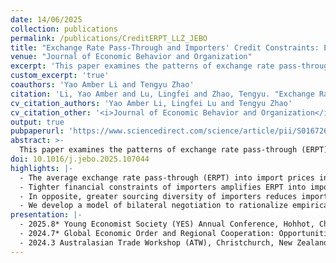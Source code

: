 ```yaml
---
date: 14/06/2025
collection: publications
permalink: /publications/CreditERPT_LLZ_JEBO
title: "Exchange Rate Pass-Through and Importers' Credit Constraints: Evidence from China"
venue: "Journal of Economic Behavior and Organization"
excerpt: 'This paper examines the patterns of exchange rate pass-through (ERPT) among Chinese importers and the role played by credit constraints in shaping the ERPT. Using highly dis-aggregated firm-product-country-level transaction data from 2000 to 2007, we find that (1) the average level of ERPT into import prices in China is around 73%; (2) for importers in financially more constrained sectors, ERPT tends to be more complete; (3) a higher degree of import sourcing diversity leads to a less complete pass-through and partially offsets the effects of credit constraints. Our findings demonstrate the significance of credit constraints in governing ERPT into import prices. Furthermore, a more diversified import sourcing network can enhance the ability of importers to cope with exchange rate shocks and help alleviate the impact of financial constraints on international trade.'
custom_excerpt: 'true'
coauthors: 'Yao Amber Li and Tengyu Zhao'
citation: 'Li, Yao Amber and Lu, Lingfei and Zhao, Tengyu. "Exchange Rate Pass-Through and Importers’ Credit Constraints: Evidence from China." <i>Journal of Economic Behavior and Organization</i> 236 (2025), 107044.'
cv_citation_authors: 'Yao Amber Li, Lingfei Lu and Tengyu Zhao'
cv_citation_other: '<i>Journal of Economic Behavior and Organization</i> 236 (2025), 107044.'
output: true
pubpaperurl: 'https://www.sciencedirect.com/science/article/pii/S0167268125001635?dgcid=coauthor'
abstract: >-
  This paper examines the patterns of exchange rate pass-through (ERPT) among Chinese importers and the role played by credit constraints in shaping the ERPT. Using highly dis-aggregated firm-product-country-level transaction data from 2000 to 2007, we find that (1) the average level of ERPT into import prices in China is around 73%; (2) for importers in financially more constrained sectors, ERPT tends to be more complete; (3) a higher degree of import sourcing diversity leads to a less complete pass-through and partially offsets the effects of credit constraints. Our findings demonstrate the significance of credit constraints in governing ERPT into import prices. Furthermore, a more diversified import sourcing network can enhance the ability of importers to cope with exchange rate shocks and help alleviate the impact of financial constraints on international trade.
doi: 10.1016/j.jebo.2025.107044
highlights: |-
  - The average exchange rate pass-through (ERPT) into import prices in China is around 73%.
  - Tighter financial constraints of importers amplifies ERPT into import prices.
  - In opposite, greater sourcing diversity of importers reduces import ERPT.
  - We develop a model of bilateral negotiation to rationalize empirical patterns.
presentation: |-
  - 2025.8* Young Economist Society (YES) Annual Conference, Hohhot, China
  - 2024.7* Global Economic Order and Regional Cooperation: Opportunities and Challenges, Shanghai, China
  - 2024.3 Australasian Trade Workshop (ATW), Christchurch, New Zealand
---
```

